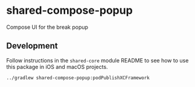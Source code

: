 # shared-compose-popup
Compose UI for the break popup

## Development
Follow instructions in the `shared-core` module README to see how to use this package in iOS and macOS projects.

```shell
../gradlew shared-compose-popup:podPublishXCFramework
```  